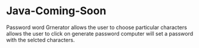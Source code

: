 # Java-Coming-Soon

Password word Grnerator
allows the user to choose particular characters
allows the user to click on generate password 
computer will set a password with the selcted characters.